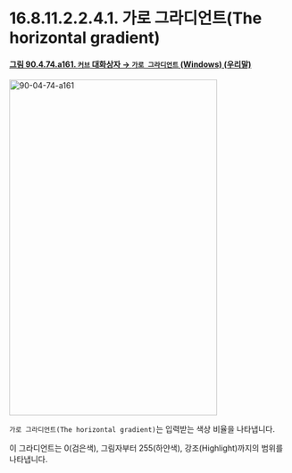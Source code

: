 # 16.8.11.2.2.4.1. 가로 그라디언트(The horizontal gradient)

<a id="90-04-74-a161"></a>

#### [그림 90.4.74.a161. `커브` 대화상자 → `가로 그라디언트` (Windows) (우리말)](./90-04-0074-curves.md#90-04-74-a161)
<img width="372" height="602" alt="90-04-74-a161" src="https://github.com/user-attachments/assets/24543849-8c67-4cb2-abd7-f87c86a176df" />

`가로 그라디언트(The horizontal gradient)`는 입력받는 색상 비율을 나타냅니다.

이 그라디언트는 0(검은색), 그림자부터 255(하얀색), 강조(Highlight)까지의 범위를 나타냅니다.